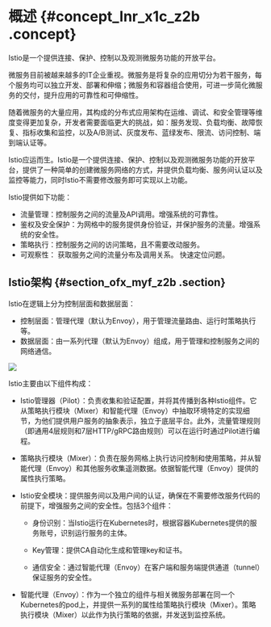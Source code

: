 # 概述 {#concept_lnr_x1c_z2b .concept}

Istio是一个提供连接、保护、控制以及观测微服务功能的开放平台。

微服务目前被越来越多的IT企业重视。微服务是将复杂的应用切分为若干服务，每个服务均可以独立开发、部署和伸缩；微服务和容器组合使用，可进一步简化微服务的交付，提升应用的可靠性和可伸缩性。

随着微服务的大量应用，其构成的分布式应用架构在运维、调试、和安全管理等维度变得更加复杂，开发者需要面临更大的挑战，如：服务发现、负载均衡、故障恢复、指标收集和监控，以及A/B测试、灰度发布、蓝绿发布、限流、访问控制、端到端认证等。

Istio应运而生。Istio是一个提供连接、保护、控制以及观测微服务功能的开放平台，提供了一种简单的创建微服务网络的方式，并提供负载均衡、服务间认证以及监控等能力，同时Istio不需要修改服务即可实现以上功能。

Istio提供如下功能：

-   流量管理：控制服务之间的流量及API调用。增强系统的可靠性。
-   鉴权及安全保护：为网格中的服务提供身份验证，并保护服务的流量。增强系统的安全性。
-   策略执行：控制服务之间的访问策略，且不需要改动服务。
-   可观察性： 获取服务之间的流量分布及调用关系。 快速定位问题。

## Istio架构 {#section_ofx_myf_z2b .section}

Istio在逻辑上分为控制层面和数据层面：

-   控制层面：管理代理（默认为Envoy），用于管理流量路由、运行时策略执行等。
-   数据层面：由一系列代理（默认为Envoy）组成，用于管理和控制服务之间的网络通信。

![](http://static-aliyun-doc.oss-cn-hangzhou.aliyuncs.com/assets/img/18952/153801465310963_zh-CN.png)

Istio主要由以下组件构成：

-   Istio管理器（Pilot）：负责收集和验证配置，并将其传播到各种Istio组件。它从策略执行模块（Mixer）和智能代理（Envoy）中抽取环境特定的实现细节，为他们提供用户服务的抽象表示，独立于底层平台。此外，流量管理规则（即通用4层规则和7层HTTP/gRPC路由规则）可以在运行时通过Pilot进行编程。
-   策略执行模块（Mixer）：负责在服务网格上执行访问控制和使用策略，并从智能代理（Envoy）和其他服务收集遥测数据。依据智能代理（Envoy）提供的属性执行策略。
-   Istio安全模块：提供服务间以及用户间的认证，确保在不需要修改服务代码的前提下，增强服务之间的安全性。包括3个组件：
    -   身份识别：当Istio运行在Kubernetes时，根据容器Kubernetes提供的服务账号，识别运行服务的主体。

    -   Key管理：提供CA自动化生成和管理key和证书。

    -   通信安全：通过智能代理（Envoy）在客户端和服务端提供通道（tunnel）保证服务的安全性。

-   智能代理（Envoy）：作为一个独立的组件与相关微服务部署在同一个Kubernetes的pod上，并提供一系列的属性给策略执行模块（Mixer）。策略执行模块（Mixer）以此作为执行策略的依据，并发送到监控系统。

